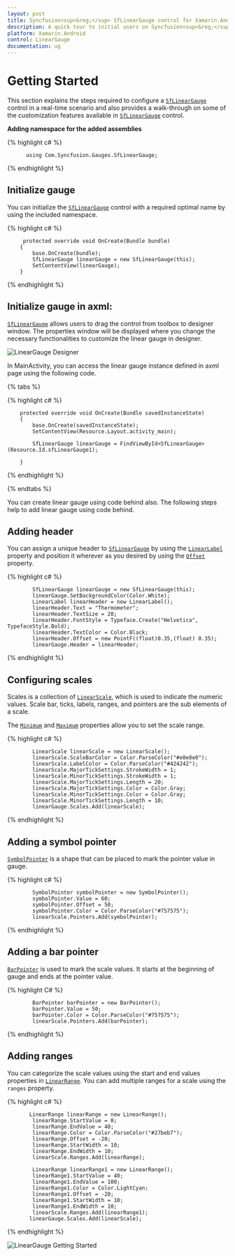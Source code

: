 ```yaml
---
layout: post
title: Syncfusion<sup>&reg;</sup> SfLinearGauge control for Xamarin.Android
description: A quick tour to initial users on Syncfusion<sup>&reg;</sup> linearGauge control for Xamarin.Android platform
platform: Xamarin.Android
control: LinearGauge
documentation: ug
---
```


# Getting Started

This section explains the steps required to configure a [`SfLinearGauge`](https://help.syncfusion.com/cr/xamarin-android/Com.Syncfusion.Gauges.SfLinearGauge.SfLinearGauge.html) control in a real-time scenario and also provides a walk-through on some of the customization features available in [`SfLinearGauge`](https://help.syncfusion.com/cr/xamarin-android/Com.Syncfusion.Gauges.SfLinearGauge.SfLinearGauge.html) control.

**Adding namespace for the added assemblies**

{% highlight c# %}

	      using Com.Syncfusion.Gauges.SfLinearGauge;

{% endhighlight %}

## Initialize gauge

You can initialize the [`SfLinearGauge`](https://help.syncfusion.com/cr/xamarin-android/Com.Syncfusion.Gauges.SfLinearGauge.SfLinearGauge.html) control with a required optimal name by using the included namespace.

{% highlight c# %}

		 protected override void OnCreate(Bundle bundle)
        {
            base.OnCreate(bundle);
            SfLinearGauge linearGauge = new SfLinearGauge(this);        
            SetContentView(linearGauge);
        }

{% endhighlight %}

## Initialize gauge in axml:

[`SfLinearGauge`](https://help.syncfusion.com/cr/xamarin-android/Com.Syncfusion.Gauges.SfLinearGauge.SfLinearGauge.html) allows users to drag the control from toolbox to designer window. The properties window will be displayed where you change the necessary functionalities to customize the linear gauge in designer.

![LinearGauge Designer](getting-started_images/designer.gif)

In MainActivity, you can access the linear gauge instance defined in axml page using the following code.

{% tabs %}

{% highlight c# %}

        protected override void OnCreate(Bundle savedInstanceState)
        {
            base.OnCreate(savedInstanceState);
            SetContentView(Resource.Layout.activity_main);

            SfLinearGauge linearGauge = FindViewById<SfLinearGauge>(Resource.Id.sfLinearGauge1);

        }

{% endhighlight %}

{% endtabs %}

You can create linear gauge using code behind also. The following steps help to add linear gauge using code behind.

## Adding header

You can assign a unique header to [`SfLinearGauge`](https://help.syncfusion.com/cr/xamarin-android/Com.Syncfusion.Gauges.SfLinearGauge.SfLinearGauge.html) by using the [`LinearLabel`](https://help.syncfusion.com/cr/xamarin-android/Com.Syncfusion.Gauges.SfLinearGauge.LinearLabel.html) property and position it wherever as you desired by using the [`Offset`](https://help.syncfusion.com/cr/xamarin-android/Com.Syncfusion.Gauges.SfLinearGauge.LinearLabel.html#Com_Syncfusion_Gauges_SfLinearGauge_LinearLabel_Offset) property.

{% highlight c# %}

		    SfLinearGauge linearGauge = new SfLinearGauge(this);
            linearGauge.SetBackgroundColor(Color.White);
            LinearLabel linearHeader = new LinearLabel();
            linearHeader.Text = "Thermometer";
            linearHeader.TextSize = 20;
            linearHeader.FontStyle = Typeface.Create("Helvetica", TypefaceStyle.Bold);
            linearHeader.TextColor = Color.Black;
            linearHeader.Offset = new PointF((float)0.35,(float) 0.35);
            linearGauge.Header = linearHeader;

{% endhighlight %}

## Configuring scales

Scales is a collection of [`LinearScale`](https://help.syncfusion.com/cr/xamarin-android/Com.Syncfusion.Gauges.SfLinearGauge.LinearScale.html), which is used to indicate the numeric values. Scale bar, ticks, labels, ranges, and pointers are the sub elements of a scale. 

The [`Minimum`](https://help.syncfusion.com/cr/xamarin-android/Com.Syncfusion.Gauges.SfLinearGauge.LinearScale.html#Com_Syncfusion_Gauges_SfLinearGauge_LinearScale_Minimum) and [`Maximum`](https://help.syncfusion.com/cr/xamarin-android/Com.Syncfusion.Gauges.SfLinearGauge.LinearScale.html#Com_Syncfusion_Gauges_SfLinearGauge_LinearScale_Maximum) properties allow you to set the scale range.

{% highlight c# %}

	        LinearScale linearScale = new LinearScale();
            linearScale.ScaleBarColor = Color.ParseColor("#e0e0e0");
            linearScale.LabelColor = Color.ParseColor("#424242");
            linearScale.MajorTickSettings.StrokeWidth = 1;
            linearScale.MinorTickSettings.StrokeWidth = 1;
            linearScale.MajorTickSettings.Length = 20;
            linearScale.MajorTickSettings.Color = Color.Gray;
            linearScale.MinorTickSettings.Color = Color.Gray;
            linearScale.MinorTickSettings.Length = 10;
            linearGauge.Scales.Add(linearScale);
	
{% endhighlight %}

## Adding a symbol pointer

[`SymbolPointer`](https://help.syncfusion.com/cr/xamarin-android/Com.Syncfusion.Gauges.SfLinearGauge.SymbolPointer.html) is a shape that can be placed to mark the pointer value in gauge.

{% highlight c# %}

	        SymbolPointer symbolPointer = new SymbolPointer();
            symbolPointer.Value = 60;
            symbolPointer.Offset = 50;
            symbolPointer.Color = Color.ParseColor("#757575");
            linearScale.Pointers.Add(symbolPointer);

{% endhighlight %}

## Adding a bar pointer

[`BarPointer`](https://help.syncfusion.com/cr/xamarin-android/Com.Syncfusion.Gauges.SfLinearGauge.BarPointer.html) is used to mark the scale values. It starts at the beginning of gauge and ends at the pointer value.

{% highlight C# %}

		    BarPointer barPointer = new BarPointer();
            barPointer.Value = 50;
            barPointer.Color = Color.ParseColor("#757575");
            linearScale.Pointers.Add(barPointer);
	
{% endhighlight %}

## Adding ranges

You can categorize the scale values using the start and end values properties in [`LinearRange`](https://help.syncfusion.com/cr/xamarin-android/Com.Syncfusion.Gauges.SfLinearGauge.LinearRange.html). You can add multiple ranges for a scale using the `ranges` property.

{% highlight c# %}    
	
		   LinearRange linearRange = new LinearRange();
            linearRange.StartValue = 0;
            linearRange.EndValue = 40;
            linearRange.Color = Color.ParseColor("#27beb7");
            linearRange.Offset = -20;
            linearRange.StartWidth = 10;
            linearRange.EndWidth = 10;
            linearScale.Ranges.Add(linearRange);

            LinearRange linearRange1 = new LinearRange();
            linearRange1.StartValue = 40;
            linearRange1.EndValue = 100;
            linearRange1.Color = Color.LightCyan;
            linearRange1.Offset = -20;
            linearRange1.StartWidth = 10;
            linearRange1.EndWidth = 10;
            linearScale.Ranges.Add(linearRange1);
           linearGauge.Scales.Add(linearScale);

{% endhighlight %}

![LinearGauge Getting Started](getting-started_images/getting-started.png)



